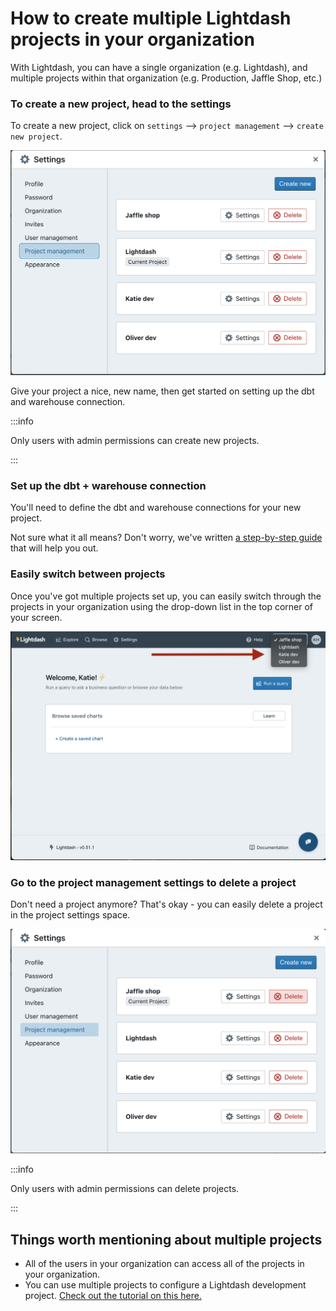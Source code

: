 # How to create multiple Lightdash projects in your organization

With Lightdash, you can have a single organization (e.g. Lightdash), and multiple projects within that organization (e.g. Production, Jaffle Shop, etc.)

### To create a new project, head to the settings

To create a new project, click on `settings` --> `project management` --> `create new project`.

![screenshot-create-project](assets/screenshot-create-project.png)

Give your project a nice, new name, then get started on setting up the dbt and warehouse connection.

:::info

Only users with admin permissions can create new projects.

:::

### Set up the dbt + warehouse connection

You'll need to define the dbt and warehouse connections for your new project.

Not sure what it all means? Don't worry, we've written [a step-by-step guide](https://docs.lightdash.com/get-started/setup-lightdash/connect-project) that will help you out.

### Easily switch between projects

Once you've got multiple projects set up, you can easily switch through the projects in your organization using the drop-down list in the top corner of your screen.

![screenshot-switch-projects](assets/screenshot-switch-projects.png)

### Go to the project management settings to delete a project

Don't need a project anymore? That's okay - you can easily delete a project in the project settings space.

![screenshot-delete-project](assets/screenshot-delete-project.png)

:::info

Only users with admin permissions can delete projects.

:::

## Things worth mentioning about multiple projects

- All of the users in your organization can access all of the projects in your organization.
- You can use multiple projects to configure a Lightdash development project. [Check out the tutorial on this here.](https://www.loom.com/share/4a89662373d949dabe36138072371533)
